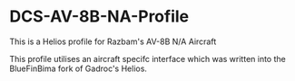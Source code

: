 # DCS-AV-8B-NA-Profile
This is a Helios profile for Razbam's AV-8B N/A Aircraft

This profile utilises an aircraft specifc interface which was written into the BlueFinBima fork of Gadroc's Helios.
